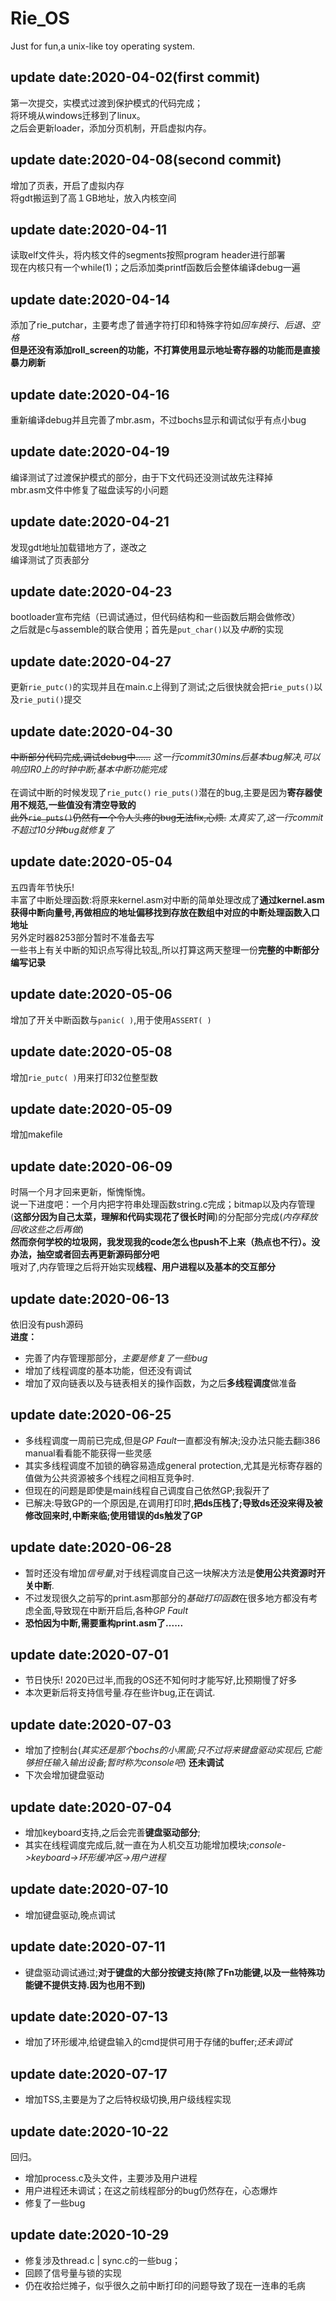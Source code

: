 # Rie_OS
Just for fun,a unix-like toy operating system.

## update date:2020-04-02(first commit)
第一次提交，实模式过渡到保护模式的代码完成；<br>
将环境从windows迁移到了linux。<br>
之后会更新loader，添加分页机制，开启虚拟内存。<br>
## update date:2020-04-08(second commit)
增加了页表，开启了虚拟内存 <br>
将gdt搬运到了高１GB地址，放入内核空间<br>
## update date:2020-04-11
读取elf文件头，将内核文件的segments按照program header进行部署<br>
现在内核只有一个while(1)；之后添加类printf函数后会整体编译debug一遍<br>
## update date:2020-04-14
添加了rie_putchar，主要考虑了普通字符打印和特殊字符如*回车换行、后退、空格* <br>
**但是还没有添加roll_screen的功能，不打算使用显示地址寄存器的功能而是直接暴力刷新**
## update date:2020-04-16
重新编译debug并且完善了mbr.asm，不过bochs显示和调试似乎有点小bug
## update date:2020-04-19
编译测试了过渡保护模式的部分，由于下文代码还没测试故先注释掉<br>
mbr.asm文件中修复了磁盘读写的小问题
## update date:2020-04-21
发现gdt地址加载错地方了，遂改之<br>
编译测试了页表部分<br>
## update date:2020-04-23
bootloader宣布完结（已调试通过，但代码结构和一些函数后期会做修改） <br>
之后就是c与assemble的联合使用；首先是`put_char()`以及*中断*的实现
## update date:2020-04-27
更新`rie_putc()`的实现并且在main.c上得到了测试;之后很快就会把`rie_puts()`以及`rie_puti()`提交
## update date:2020-04-30
~~中断部分代码完成,调试debug中......~~ *这一行commit30mins后基本bug解决,可以响应IR0上的时钟中断;基本中断功能完成* <br>  
在调试中断的时候发现了`rie_putc()` `rie_puts()`潜在的bug,主要是因为**寄存器使用不规范,一些值没有清空导致的** <br>
~~此外`rie_puts()`仍然有一个令人头疼的bug无法fix,心烦.~~ *太真实了,这一行commit不超过10分钟bug就修复了*
## update date:2020-05-04
五四青年节快乐! <br>
丰富了中断处理函数:将原来kernel.asm对中断的简单处理改成了**通过kernel.asm获得中断向量号,再做相应的地址偏移找到存放在数组中对应的中断处理函数入口地址**<br>
另外定时器8253部分暂时不准备去写<br>
一些书上有关中断的知识点写得比较乱,所以打算这两天整理一份**完整的中断部分编写记录**
## update date:2020-05-06
增加了开关中断函数与`panic( )`,用于使用`ASSERT( )`
## update date:2020-05-08
增加`rie_putc( )`用来打印32位整型数
## update date:2020-05-09
增加makefile
## update date:2020-06-09
时隔一个月才回来更新，惭愧惭愧。<br>
说一下进度吧：一个月内把字符串处理函数string.c完成；bitmap以及内存管理(**这部分因为自己太菜，理解和代码实现花了很长时间**)的分配部分完成(*内存释放回收这些之后再做*)<br>
**然而奈何学校的垃圾网，我发现我的code怎么也push不上来（热点也不行）。没办法，抽空或者回去再更新源码部分吧**<br>
哦对了,内存管理之后将开始实现**线程、用户进程以及基本的交互部分**

## update date:2020-06-13
依旧没有push源码<br>
**进度：**
- 完善了内存管理那部分，*主要是修复了一些bug*
- 增加了线程调度的基本功能，但还没有调试
- 增加了双向链表以及与链表相关的操作函数，为之后**多线程调度**做准备

## update date:2020-06-25
- 多线程调度一周前已完成,但是*GP Fault*一直都没有解决;没办法只能去翻i386 manual看看能不能获得一些灵感
- 其实多线程调度不加锁的确容易造成general protection,尤其是光标寄存器的值做为公共资源被多个线程之间相互竞争时.
- 但现在的问题是即使是main线程自己调度自己依然GP;我裂开了
- 已解决:导致GP的一个原因是,在调用打印时,**把ds压栈了;导致ds还没来得及被修改回来时,中断来临;使用错误的ds触发了GP**

## update date:2020-06-28
- 暂时还没有增加*信号量*,对于线程调度自己这一块解决方法是**使用公共资源时开关中断**.
- 不过发现很久之前写的print.asm那部分的*基础打印函数*在很多地方都没有考虑全面,导致现在中断开启后,各种*GP Fault*
- **恐怕因为中断,需要重构print.asm了......**

## update date:2020-07-01
- 节日快乐! 2020已过半,而我的OS还不知何时才能写好,比预期慢了好多
- 本次更新后将支持信号量.存在些许bug,正在调试.

## update date:2020-07-03
- 增加了控制台(*其实还是那个bochs的小黑窗;只不过将来键盘驱动实现后,它能够担任输入输出设备;暂时称为console吧*) **还未调试**
- 下次会增加键盘驱动

## update date:2020-07-04
- 增加keyboard支持,之后会完善**键盘驱动部分**;
- 其实在线程调度完成后,就一直在为人机交互功能增加模块;*console->keyboard->环形缓冲区->用户进程*

## update date:2020-07-10
- 增加键盘驱动,晚点调试

## update date:2020-07-11
- 键盘驱动调试通过;**对于键盘的大部分按键支持(除了Fn功能键,以及一些特殊功能键不提供支持.因为也用不到)**

## update date:2020-07-13
- 增加了环形缓冲,给键盘输入的cmd提供可用于存储的buffer;*还未调试*

## update date:2020-07-17
- 增加TSS,主要是为了之后特权级切换,用户级线程实现

## update date:2020-10-22
回归。
- 增加process.c及头文件，主要涉及用户进程
- 用户进程还未调试；在这之前线程部分的bug仍然存在，心态爆炸
- 修复了一些bug

## update date:2020-10-29
- 修复涉及thread.c | sync.c的一些bug；
- 回顾了信号量与锁的实现
- 仍在收拾烂摊子，似乎很久之前中断打印的问题导致了现在一连串的毛病
